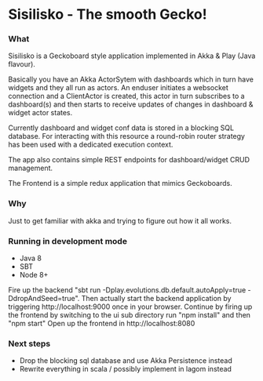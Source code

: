 Sisilisko - The smooth Gecko!
=============================


### What

Sisilisko is a Geckoboard style application implemented in Akka & Play (Java flavour).

Basically you have an Akka ActorSytem with dashboards which in turn have widgets and they all run as actors. An enduser initiates a websocket connection and a ClientActor is created, this actor in turn subscribes to a dashboard(s) and then starts to receive updates of changes in dashboard & widget actor states.

Currently dashboard and widget conf data is stored in a blocking SQL database. For interacting with this resource a round-robin router strategy has been used with a dedicated execution context.

The app also contains simple REST endpoints for dashboard/widget CRUD management.

The Frontend is a simple redux application that mimics Geckoboards.

### Why

Just to get familiar with akka and trying to figure out how it all works.

### Running in development mode

* Java 8
* SBT
* Node 8+

Fire up the backend "sbt run  -Dplay.evolutions.db.default.autoApply=true  -DdropAndSeed=true". Then actually start the backend application by triggering http://localhost:9000 once in your browser.
Continue by firing up the frontend by switching to the ui sub directory run "npm install" and then "npm start"
Open up the frontend in http://localhost:8080


### Next steps

* Drop the blocking sql database and use Akka Persistence instead
* Rewrite everything in scala / possibly implement in lagom instead
